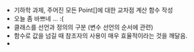 - 기하학 과제, 주어진 모든 Point[]에 대한 교차점 계산 함수 작성
- 오늘 좀 바쁘네 ... :(
- 클래스를 선언과 정의의 구분 (변수 선언의 순서에 관련)
- 함수로 값을 넘길 때 참조자의 사용이 매우 효율적이라는 것을 깨달음.
- 